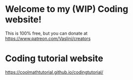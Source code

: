 # Welcome to my (WIP) Coding website!

This is 100% free, but you can donate at https://www.patreon.com/Vaslini/creators

# Coding tutorial website

https://coolmathtutorial.github.io/codingtutorial/
